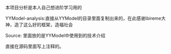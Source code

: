 本项目分析是本人自己想进阶学习用的

YYModel-analysis:直接从YYModel的目录里面复制出来的，在此感谢ibireme大神，造了这么好的框架，造福社会

Source:		里面放的是YYModel中使用到的技术介绍

直接在源码里面写上注释的。



